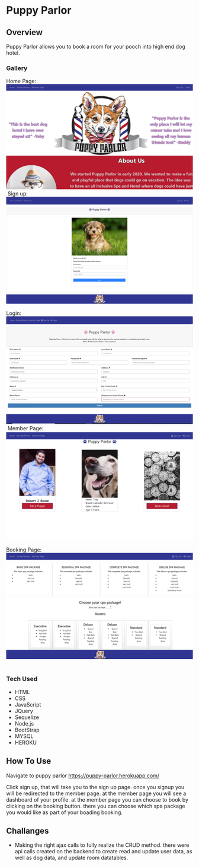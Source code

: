 # Puppy Parlor

## Overview

Puppy Parlor allows you to book a room for your pooch into high end dog hotel.

### Gallery

Home Page:
![Home Page](./public/assets/images/screenshot17.png "Home Page")
​
Sign up:
![sign up](./public/assets/images/screenshot19.png "Sign Up")

Login:
![Login](public/assets/images/screenshot25.png "Login Page")
​
Member Page:
![Members](public/assets/images/screenshot23.png "Member Page")

Booking Page:
![Booking](public/assets/images/screenshot22.png "Booking Page")
​
### Tech Used
* HTML
* CSS
* JavaScript
* JQuery
* Sequelize
* Node.js
* BootStrap
* MYSQL
* HEROKU

## How To Use

Navigate to puppy parlor https://puppy-parlor.herokuapp.com/

Click sign up, that will take you to the sign up page.
once you signup you will be redirected to the member page.
at the member page you will see a dashboard of your profile.
at the member page you can choose to book by clicking on the booking button.
there you can choose which spa package you would like as part of your boading booking.

## Challanges 

* Making the right ajax calls to fully realize the CRUD method.
 there were api calls created on the backend to create read and update user data, as well as dog data, and update room datatables.
